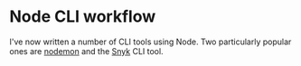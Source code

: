 # Node CLI workflow

I've now written a number of CLI tools using Node. Two particularly popular ones are [nodemon](https://nodemon.io) and the [Snyk](https://snyk.io) CLI tool.

